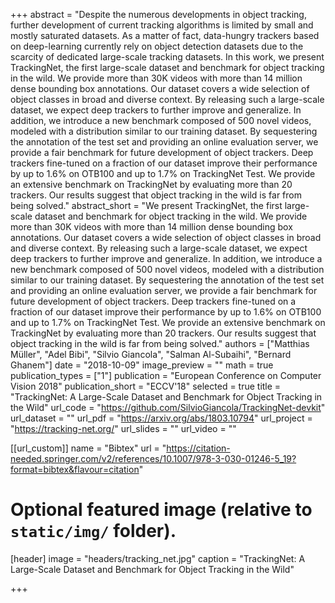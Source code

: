 +++
abstract = "Despite the numerous developments in object tracking, further development of current tracking algorithms is limited by small and mostly saturated datasets. As a matter of fact, data-hungry trackers based on deep-learning currently rely on object detection datasets due to the scarcity of dedicated large-scale tracking datasets. In this work, we present TrackingNet, the first large-scale dataset and benchmark for object tracking in the wild. We provide more than 30K videos with more than 14 million dense bounding box annotations. Our dataset covers a wide selection of object classes in broad and diverse context. By releasing such a large-scale dataset, we expect deep trackers to further improve and generalize. In addition, we introduce a new benchmark composed of 500 novel videos, modeled with a distribution similar to our training dataset. By sequestering the annotation of the test set and providing an online evaluation server, we provide a fair benchmark for future development of object trackers. Deep trackers fine-tuned on a fraction of our dataset improve their performance by up to 1.6% on OTB100 and up to 1.7% on TrackingNet Test. We provide an extensive benchmark on TrackingNet by evaluating more than 20 trackers. Our results suggest that object tracking in the wild is far from being solved."
abstract_short = "We present TrackingNet, the first large-scale dataset and benchmark for object tracking in the wild. We provide more than 30K videos with more than 14 million dense bounding box annotations. Our dataset covers a wide selection of object classes in broad and diverse context. By releasing such a large-scale dataset, we expect deep trackers to further improve and generalize. In addition, we introduce a new benchmark composed of 500 novel videos, modeled with a distribution similar to our training dataset. By sequestering the annotation of the test set and providing an online evaluation server, we provide a fair benchmark for future development of object trackers. Deep trackers fine-tuned on a fraction of our dataset improve their performance by up to 1.6% on OTB100 and up to 1.7% on TrackingNet Test. We provide an extensive benchmark on TrackingNet by evaluating more than 20 trackers. Our results suggest that object tracking in the wild is far from being solved."
authors = ["Matthias Müller", "Adel Bibi", "Silvio Giancola", "Salman Al-Subaihi", "Bernard Ghanem"]
date = "2018-10-09"
image_preview = ""
math = true
publication_types = ["1"]
publication = "European Conference on Computer Vision 2018"
publication_short = "ECCV'18"
selected = true
title = "TrackingNet: A Large-Scale Dataset and Benchmark for Object Tracking in the Wild"
url_code = "https://github.com/SilvioGiancola/TrackingNet-devkit"
url_dataset = ""
url_pdf = "https://arxiv.org/abs/1803.10794"
url_project = "https://tracking-net.org/"
url_slides = ""
url_video = ""

[[url_custom]]
name = "Bibtex"
url = "https://citation-needed.springer.com/v2/references/10.1007/978-3-030-01246-5_19?format=bibtex&flavour=citation"

# Optional featured image (relative to `static/img/` folder).
[header]
image = "headers/tracking_net.jpg"
caption = "TrackingNet: A Large-Scale Dataset and Benchmark for Object Tracking in the Wild"

+++
